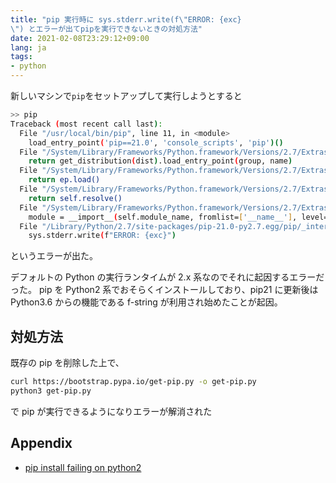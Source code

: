 ```yaml
---
title: "pip 実行時に sys.stderr.write(f\"ERROR: {exc}
\") とエラーが出てpipを実行できないときの対処方法"
date: 2021-02-08T23:29:12+09:00
lang: ja
tags:
- python
---
```


新しいマシンで`pip`をセットアップして実行しようとすると

```bash
>> pip
Traceback (most recent call last):
  File "/usr/local/bin/pip", line 11, in <module>
    load_entry_point('pip==21.0', 'console_scripts', 'pip')()
  File "/System/Library/Frameworks/Python.framework/Versions/2.7/Extras/lib/python/pkg_resources/__init__.py", line 489, in load_entry_point
    return get_distribution(dist).load_entry_point(group, name)
  File "/System/Library/Frameworks/Python.framework/Versions/2.7/Extras/lib/python/pkg_resources/__init__.py", line 2843, in load_entry_point
    return ep.load()
  File "/System/Library/Frameworks/Python.framework/Versions/2.7/Extras/lib/python/pkg_resources/__init__.py", line 2434, in load
    return self.resolve()
  File "/System/Library/Frameworks/Python.framework/Versions/2.7/Extras/lib/python/pkg_resources/__init__.py", line 2440, in resolve
    module = __import__(self.module_name, fromlist=['__name__'], level=0)
  File "/Library/Python/2.7/site-packages/pip-21.0-py2.7.egg/pip/_internal/cli/main.py", line 60
    sys.stderr.write(f"ERROR: {exc}")
```

というエラーが出た。

デフォルトの Python の実行ランタイムが 2.x 系なのでそれに起因するエラーだった。
pip を Python2 系でおそらくインストールしており、pip21 に更新後は Python3.6 からの機能である f-string が利用され始めたことが起因。

## 対処方法

既存の pip を削除した上で、

```bash
curl https://bootstrap.pypa.io/get-pip.py -o get-pip.py
python3 get-pip.py
```

で pip が実行できるようになりエラーが解消された

## Appendix

- [pip install failing on python2](https://stackoverflow.com/questions/65866417/pip-install-failing-on-python2)
